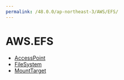 ```yaml
---
permalink: /48.0.0/ap-northeast-3/AWS/EFS/
---
```


# AWS.EFS



* [AccessPoint](AccessPoint.md)
* [FileSystem](FileSystem.md)
* [MountTarget](MountTarget.md)
